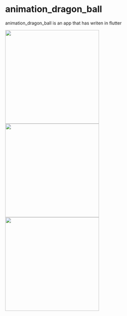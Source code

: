 # animation_dragon_ball
animation_dragon_ball is an app that has writen in flutter

<img src ="https://user-images.githubusercontent.com/89373113/173630764-e9fd53ed-f15a-4df1-8202-dbba96419cf7.jpg" width=300>         <img src ="https://user-images.githubusercontent.com/89373113/173630909-daa5090f-f0e3-4221-8009-60d4b2d85216.jpg" width=300>          <img src ="https://user-images.githubusercontent.com/89373113/173631069-7b8c7723-8983-474b-b802-c3d86bd212cc.jpg" width=300>

